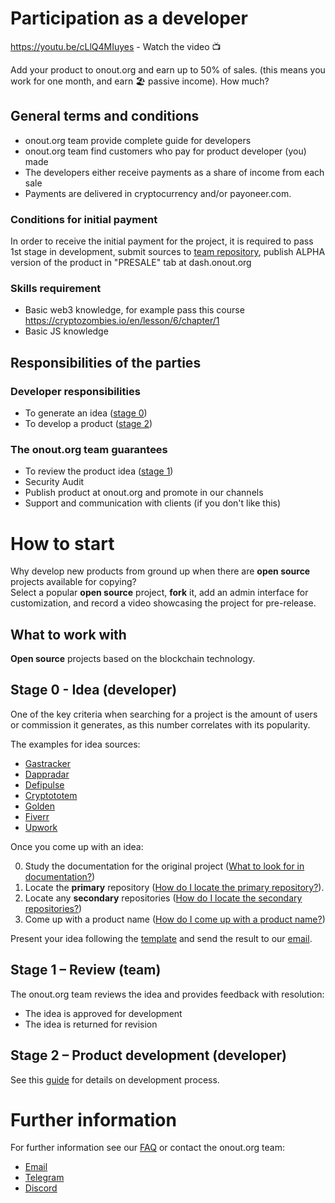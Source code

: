 # Participation as a developer

https://youtu.be/cLlQ4MIuyes - Watch the video 📺 

Add your product to onout.org and earn up to 50% of sales. (this means you work for one month, and earn 🏖 passive income). How much? 


## General terms and conditions
- onout.org team provide complete guide for developers
- onout.org team find customers who pay for product developer (you) made
- The developers either receive payments as a share of income from each sale
- Payments are delivered in cryptocurrency and/or payoneer.com.

### Conditions for initial payment

In order to receive the initial payment for the project, it is required to pass 1st stage in development, submit sources to [team repository](https://github.com/noxonsu), publish ALPHA version of the product in "PRESALE" tab at dash.onout.org 

### Skills requirement
- Basic web3 knowledge, for example pass this course https://cryptozombies.io/en/lesson/6/chapter/1 
- Basic JS knowledge

## Responsibilities of the parties

### Developer responsibilities

- To generate an idea ([stage 0](#contributing0))
- To develop a product ([stage 2](#contributing2))

### The onout.org team guarantees

- To review the product idea ([stage 1](#contributing1))
- Security Audit
- Publish product at onout.org and promote in our channels
- Support and communication with clients (if you don't like this)

# How to start

Why develop new products from ground up when there are **open source** projects available for copying?<br/>
Select a popular **open source** project, **fork** it, add an admin interface for customization, and record a video showcasing the project for pre-release.

## What to work with

**Open source** projects based on the blockchain technology.

## <a name="contributing0"></a> Stage 0 - Idea (developer)

One of the key criteria when searching for a project is the amount of users or commission it generates, as this number correlates with its popularity.<br/>

The examples for idea sources:

- [Gastracker](https://etherscan.io/gastracker)
- [Dappradar](https://dappradar.com/)
- [Defipulse](https://www.defipulse.com/defi-list)
- [Cryptototem](https://cryptototem.com/ico-list/)
- [Golden](https://golden.com/query/list-of-cryptocurrency-companies-E5Y)
- [Fiverr](https://www.fiverr.com/search/gigs?query=fork&source=main_banner&search_in=everywhere&search-autocomplete-original-term=fork)
- [Upwork](https://www.upwork.com/services/search?q=fork)

Once you come up with an idea:

0. Study the documentation for the original project ([What to look for in documentation?](./faq.md#what-do-i-look-for-in-documentation))
0. Locate the **primary** repository ([How do I locate the primary repository?](./faq.md#how-do-i-locate-the-primary-repository)).
0. Locate any **secondary** repositories ([How do I locate the secondary repositories?](./faq.md#how-do-i-locate-secondary-repositories))
0. Come up with a product name ([How do I come up with a product name?](./faq.md#how-do-i-come-up-with-a-product-name))

Present your idea following the [template](./templates/idea.md) and send the result to our [email](mailto:support@onout.org).

## <a name="contributing1"></a> Stage 1 – Review (team)

The onout.org team reviews the idea and provides feedback with resolution: 

- The idea is approved for development
- The idea is returned for revision

## <a name="contributing2"></a> Stage 2 – Product development (developer)

See this [guide](./development.md) for details on development process.

# Further information

For further information see our [FAQ](./faq.md) or contact the onout.org team:

- [Email](mailto:support@onout.org)
- [Telegram](https://t.me/onoutsupportbot)
- [Discord](https://discord.gg/VwKEmHEgVN)
